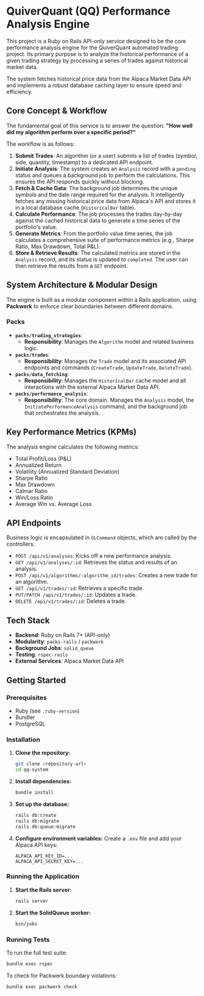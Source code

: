 # QuiverQuant (QQ) Performance Analysis Engine

This project is a Ruby on Rails API-only service designed to be the core performance analysis engine for the QuiverQuant automated trading project. Its primary purpose is to analyze the historical performance of a given trading strategy by processing a series of trades against historical market data.

The system fetches historical price data from the Alpaca Market Data API and implements a robust database caching layer to ensure speed and efficiency.

## Core Concept & Workflow

The fundamental goal of this service is to answer the question: **"How well did my algorithm perform over a specific period?"**

The workflow is as follows:

1.  **Submit Trades**: An algorithm (or a user) submits a list of trades (symbol, side, quantity, timestamp) to a dedicated API endpoint.
2.  **Initiate Analysis**: The system creates an `Analysis` record with a `pending` status and queues a background job to perform the calculations. This ensures the API responds quickly without blocking.
3.  **Fetch & Cache Data**: The background job determines the unique symbols and the date range required for the analysis. It intelligently fetches any missing historical price data from Alpaca's API and stores it in a local database cache (`HistoricalBar` table).
4.  **Calculate Performance**: The job processes the trades day-by-day against the cached historical data to generate a time series of the portfolio's value.
5.  **Generate Metrics**: From the portfolio value time series, the job calculates a comprehensive suite of performance metrics (e.g., Sharpe Ratio, Max Drawdown, Total P&L).
6.  **Store & Retrieve Results**: The calculated metrics are stored in the `Analysis` record, and its status is updated to `completed`. The user can then retrieve the results from a `GET` endpoint.

## System Architecture & Modular Design

The engine is built as a modular component within a Rails application, using **Packwerk** to enforce clear boundaries between different domains.

### Packs

*   **`packs/trading_strategies`**:
    *   **Responsibility**: Manages the `Algorithm` model and related business logic.
*   **`packs/trades`**:
    *   **Responsibility**: Manages the `Trade` model and its associated API endpoints and commands (`CreateTrade`, `UpdateTrade`, `DeleteTrade`).
*   **`packs/data_fetching`**:
    *   **Responsibility**: Manages the `HistoricalBar` cache model and all interactions with the external Alpaca Market Data API.
*   **`packs/performance_analysis`**:
    *   **Responsibility**: The core domain. Manages the `Analysis` model, the `InitiatePerformanceAnalysis` command, and the background job that orchestrates the analysis.

## Key Performance Metrics (KPMs)

The analysis engine calculates the following metrics:

*   Total Profit/Loss (P&L)
*   Annualized Return
*   Volatility (Annualized Standard Deviation)
*   Sharpe Ratio
*   Max Drawdown
*   Calmar Ratio
*   Win/Loss Ratio
*   Average Win vs. Average Loss

## API Endpoints

Business logic is encapsulated in `GLCommand` objects, which are called by the controllers.

*   `POST /api/v1/analyses`: Kicks off a new performance analysis.
*   `GET /api/v1/analyses/:id`: Retrieves the status and results of an analysis.
*   `POST /api/v1/algorithms/:algorithm_id/trades`: Creates a new trade for an algorithm.
*   `GET /api/v1/trades/:id`: Retrieves a specific trade.
*   `PUT/PATCH /api/v1/trades/:id`: Updates a trade.
*   `DELETE /api/v1/trades/:id`: Deletes a trade.

## Tech Stack

*   **Backend**: Ruby on Rails 7+ (API-only)
*   **Modularity**: `packs-rails` / `packwerk`
*   **Background Jobs**: `solid_queue`
*   **Testing**: `rspec-rails`
*   **External Services**: Alpaca Market Data API

## Getting Started

### Prerequisites

- Ruby (see `.ruby-version`)
- Bundler
- PostgreSQL

### Installation

1.  **Clone the repository:**
    ```bash
    git clone <repository-url>
    cd qq-system
    ```

2.  **Install dependencies:**
    ```bash
    bundle install
    ```

3.  **Set up the database:**
    ```bash
    rails db:create
    rails db:migrate
    rails db:queue:migrate
    ```

4.  **Configure environment variables:**
    Create a `.env` file and add your Alpaca API keys:
    ```
    ALPACA_API_KEY_ID=...
    ALPACA_API_SECRET_KEY=...
    ```

### Running the Application

1.  **Start the Rails server:**
    ```bash
    rails server
    ```

2.  **Start the SolidQueue worker:**
    ```bash
    bin/jobs
    ```

### Running Tests

To run the full test suite:

```bash
bundle exec rspec
```

To check for Packwerk boundary violations:

```bash
bundle exec packwerk check
```
